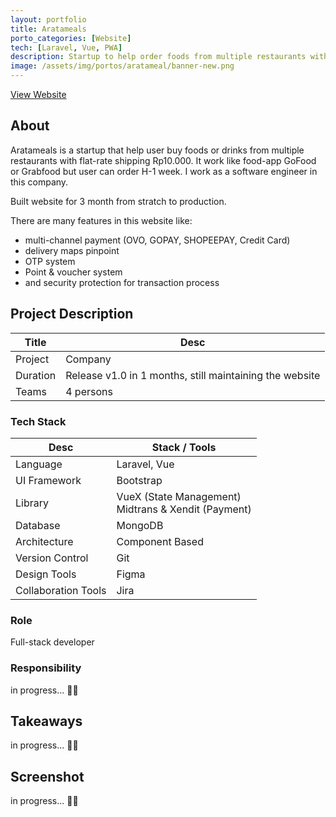 ```yaml
---
layout: portfolio
title: Aratameals
porto_categories: [Website]
tech: [Laravel, Vue, PWA]
description: Startup to help order foods from multiple restaurants with flat-rate shipping
image: /assets/img/portos/aratameal/banner-new.png
---
```


<a class="img-link btn rounded bg-primary text-white" href="https://aratameals.id" target="blank">
    <i class="fas fa-link me-3"></i> View Website
</a>

## About

Aratameals is a startup that help user buy foods or drinks from multiple restaurants with flat-rate shipping Rp10.000. It work like food-app GoFood or Grabfood but user can order H-1 week. I work as a software engineer in this company. 

Built website for 3 month from stratch to production. 

There are many features in this website like:
- multi-channel payment (OVO, GOPAY, SHOPEEPAY, Credit Card)
- delivery maps pinpoint
- OTP system
- Point & voucher system
- and security protection for transaction process



## Project Description

| Title | Desc |
| --- | --- |
| Project | Company |
| Duration | Release v1.0 in 1 months, still maintaining the website |
| Teams | 4 persons |
  
### Tech Stack

| Desc | Stack / Tools |
| --- | --- |
| Language | Laravel, Vue |
| UI Framework | Bootstrap |
| Library | VueX (State Management) <br> Midtrans & Xendit (Payment) |
| Database | MongoDB |
| Architecture | Component Based |
| Version Control | Git |
| Design Tools | Figma |
| Collaboration Tools | Jira |


### Role

Full-stack developer

### Responsibility

in progress... ✍🏻


## Takeaways

in progress... ✍🏻

## Screenshot

in progress... ✍🏻
